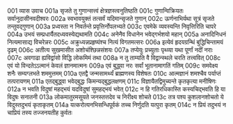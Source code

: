 001  	व्यास उवाच
001a	सृजते तु गुणान्सत्त्वं क्षेत्रज्ञस्त्वनुतिष्ठति
001c	गुणान्विक्रियतः सर्वानुदासीनवदीश्वरः
002a	स्वभावयुक्तं तत्सर्वं यदिमान्सृजते गुणान्
002c	ऊर्णनाभिर्यथा सूत्रं सृजते तन्तुवद्गुणान्
003a	प्रध्वस्ता न निवर्तन्ते प्रवृत्तिर्नोपलभ्यते
003c	एवमेके व्यवस्यन्ति निवृत्तिरिति चापरे
004a	उभयं सम्प्रधार्यैतदध्यवस्येद्यथामति
004c	अनेनैव विधानेन भवेद्गर्भशयो महान्
005a	अनादिनिधनं नित्यमासाद्य विचरेन्नरः
005c	अक्रुध्यन्नप्रहृष्यंश्च नित्यं विगतमत्सरः
006a	इत्येवं हृदयग्रन्थिं बुद्धिचिन्तामयं दृढम्
006c	अतीत्य सुखमासीत अशोचंश्छिन्नसंशयः
007a	तप्येयुः प्रच्युताः पृथ्व्या यथा पूर्णां नदीं नराः
007c	अवगाढा ह्यविद्वांसो विद्धि लोकमिमं तथा
008a	न तु ताम्यति वै विद्वान्स्थले चरति तत्त्ववित्
008c	एवं यो विन्दतेऽऽत्मानं केवलं ज्ञानमात्मनः
009a	एवं बुद्ध्वा नरः सर्वां भूतानामागतिं गतिम्
009c	समवेक्ष्य शनैः सम्यग्लभते शममुत्तमम्
010a	एतद्वै जन्मसामर्थ्यं ब्राह्मणस्य विशेषतः
010c	आत्मज्ञानं शमश्चैव पर्याप्तं तत्परायणम्
011a	एतद्बुद्ध्वा भवेद्बुद्धः किमन्यद्बुद्धलक्षणम्
011c	विज्ञायैतद्विमुच्यन्ते कृतकृत्या मनीषिणः
012a	न भवति विदुषां महद्भयं यदविदुषां सुमहद्भयं भवेत्
012c	न हि गतिरधिकास्ति कस्यचिद्भवति हि या विदुषः सनातनी
013a	लोकमातुरमसूयते जनस्तत्तदेव च निरीक्ष्य शोचते
013c	तत्र पश्य कुशलानशोचतो ये विदुस्तदुभयं कृताकृतम्
014a	यत्करोत्यनभिसन्धिपूर्वकं तच्च निर्णुदति यत्पुरा कृतम्
014c	न प्रियं तदुभयं न चाप्रियं तस्य तज्जनयतीह कुर्वतः

